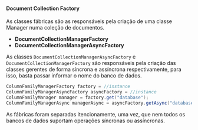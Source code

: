 #### Document Collection Factory

As classes fábricas são as responsáveis pela criação de uma classe Manager numa coleção de documentos.

* **DocumentCollectionManagerFactory**
* **DocumentCollectionManagerAsyncFactory**

As classes `DocumentCollectionManagerAsyncFactory` e `DocumentCollectionManagerFactory` são responsáveis pela criação das classes gerentes de forma síncrona e assíncrona respectivamente, para isso, basta passar informar o nome do banco de dados.

```java
ColumnFamilyManagerFactory factory = //instance
ColumnFamilyManagerAsyncFactory asyncFactory = //instance
ColumnFamilyManager manager = factory.get("database");
ColumnFamilyManagerAsync managerAsync = asyncFactory.getAsync("database");
```

As fábricas foram separadas itencionamente, uma vez, que nem todos os bancos de dados suportam operações síncronas ou assíncronas.

